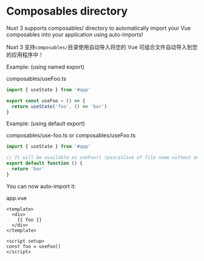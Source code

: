 # Composables directory
Nuxt 3 supports composables/ directory to automatically import your Vue composables into your application using auto-imports!

Nuxt 3 支持`composables/`目录使用自动导入将您的 Vue 可组合文件自动导入到您的应用程序中！

Example: (using named export)

composables/useFoo.ts

```ts
import { useState } from '#app'

export const useFoo = () => {
  return useState('foo', () => 'bar')
}
```

Example: (using default export)

composables/use-foo.ts or composables/useFoo.ts

```ts
import { useState } from '#app'

// It will be available as useFoo() (pascalCase of file name without extension)
export default function () {
  return 'bar'
}
```

You can now auto-import it:

app.vue

```vue
<template>
  <div>
    {{ foo }}
  </div>
</template>

<script setup>
const foo = useFoo()
</script>
```